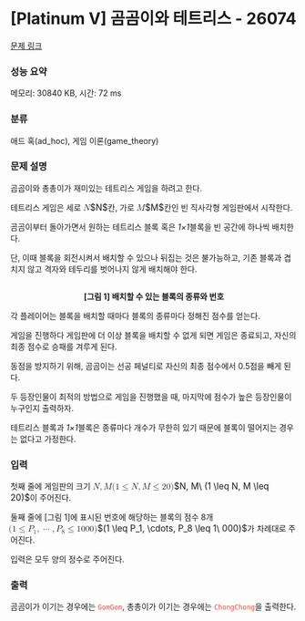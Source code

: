 # [Platinum V] 곰곰이와 테트리스 - 26074 

[문제 링크](https://www.acmicpc.net/problem/26074) 

### 성능 요약

메모리: 30840 KB, 시간: 72 ms

### 분류

애드 혹(ad_hoc), 게임 이론(game_theory)

### 문제 설명

<p>곰곰이와 총총이가 재미있는 테트리스 게임을 하려고 한다.</p>

<p>테트리스 게임은 세로 <mjx-container class="MathJax" jax="CHTML" style="font-size: 109%; position: relative;"><mjx-math class="MJX-TEX" aria-hidden="true"><mjx-mi class="mjx-i"><mjx-c class="mjx-c1D441 TEX-I"></mjx-c></mjx-mi></mjx-math><mjx-assistive-mml unselectable="on" display="inline"><math xmlns="http://www.w3.org/1998/Math/MathML"><mi>N</mi></math></mjx-assistive-mml><span aria-hidden="true" class="no-mathjax mjx-copytext">$N$</span></mjx-container>칸, 가로 <mjx-container class="MathJax" jax="CHTML" style="font-size: 109%; position: relative;"><mjx-math class="MJX-TEX" aria-hidden="true"><mjx-mi class="mjx-i"><mjx-c class="mjx-c1D440 TEX-I"></mjx-c></mjx-mi></mjx-math><mjx-assistive-mml unselectable="on" display="inline"><math xmlns="http://www.w3.org/1998/Math/MathML"><mi>M</mi></math></mjx-assistive-mml><span aria-hidden="true" class="no-mathjax mjx-copytext">$M$</span></mjx-container>칸인 빈 직사각형 게임판에서 시작한다.</p>

<p>곰곰이부터 돌아가면서 원하는 테트리스 블록 혹은 <em>1×1</em>블록을 빈 공간에 하나씩 배치한다.</p>

<p>단, 이때 블록을 회전시켜서 배치할 수 있으나 뒤집는 것은 불가능하고, 기존 블록과 겹치지 않고 격자와 테두리를 벗어나지 않게 배치해야 한다.</p>

<p style="text-align: center;"><img alt="" src="https://upload.acmicpc.net/2662c74a-ffbd-4fea-a56f-4e3221d23eba/-/preview/"></p>

<p style="text-align: center;"><strong>[그림 1] 배치할 수 있는 블록의 종류와 번호 </strong></p>

<p>각 플레이어는 블록을 배치할 때마다 블록의 종류마다 정해진 점수를 얻는다. </p>

<p>게임을 진행하다 게임판에 더 이상 블록을 배치할 수 없게 되면 게임은 종료되고, 자신의 최종 점수로 승패를 겨루게 된다. </p>

<p>동점을 방지하기 위해, 곰곰이는 선공 페널티로 자신의 최종 점수에서 0.5점을 빼게 된다.</p>

<p>두 등장인물이 최적의 방법으로 게임을 진행했을 때, 마지막에 점수가 높은 등장인물이 누구인지 출력하자.</p>

<p>테트리스 블록과 <em>1×1</em>블록은 종류마다 개수가 무한히 있기 때문에 블록이 떨어지는 경우는 없다고 가정한다.</p>

### 입력 

 <p>첫째 줄에 게임판의 크기 <mjx-container class="MathJax" jax="CHTML" style="font-size: 109%; position: relative;"><mjx-math class="MJX-TEX" aria-hidden="true"><mjx-mi class="mjx-i"><mjx-c class="mjx-c1D441 TEX-I"></mjx-c></mjx-mi><mjx-mo class="mjx-n"><mjx-c class="mjx-c2C"></mjx-c></mjx-mo><mjx-mi class="mjx-i" space="2"><mjx-c class="mjx-c1D440 TEX-I"></mjx-c></mjx-mi><mjx-mtext class="mjx-n"><mjx-c class="mjx-cA0"></mjx-c></mjx-mtext><mjx-mo class="mjx-n"><mjx-c class="mjx-c28"></mjx-c></mjx-mo><mjx-mn class="mjx-n"><mjx-c class="mjx-c31"></mjx-c></mjx-mn><mjx-mo class="mjx-n" space="4"><mjx-c class="mjx-c2264"></mjx-c></mjx-mo><mjx-mi class="mjx-i" space="4"><mjx-c class="mjx-c1D441 TEX-I"></mjx-c></mjx-mi><mjx-mo class="mjx-n"><mjx-c class="mjx-c2C"></mjx-c></mjx-mo><mjx-mi class="mjx-i" space="2"><mjx-c class="mjx-c1D440 TEX-I"></mjx-c></mjx-mi><mjx-mo class="mjx-n" space="4"><mjx-c class="mjx-c2264"></mjx-c></mjx-mo><mjx-mn class="mjx-n" space="4"><mjx-c class="mjx-c32"></mjx-c><mjx-c class="mjx-c30"></mjx-c></mjx-mn><mjx-mo class="mjx-n"><mjx-c class="mjx-c29"></mjx-c></mjx-mo></mjx-math><mjx-assistive-mml unselectable="on" display="inline"><math xmlns="http://www.w3.org/1998/Math/MathML"><mi>N</mi><mo>,</mo><mi>M</mi><mtext> </mtext><mo stretchy="false">(</mo><mn>1</mn><mo>≤</mo><mi>N</mi><mo>,</mo><mi>M</mi><mo>≤</mo><mn>20</mn><mo stretchy="false">)</mo></math></mjx-assistive-mml><span aria-hidden="true" class="no-mathjax mjx-copytext">$N, M\ (1 \leq N, M \leq 20)$</span></mjx-container>이 주어진다.</p>

<p>둘째 줄에 [그림 1]에 표시된 번호에 해당하는 블록의 점수 8개 <mjx-container class="MathJax" jax="CHTML" style="font-size: 109%; position: relative;"><mjx-math class="MJX-TEX" aria-hidden="true"><mjx-mo class="mjx-n"><mjx-c class="mjx-c28"></mjx-c></mjx-mo><mjx-mn class="mjx-n"><mjx-c class="mjx-c31"></mjx-c></mjx-mn><mjx-mo class="mjx-n" space="4"><mjx-c class="mjx-c2264"></mjx-c></mjx-mo><mjx-msub space="4"><mjx-mi class="mjx-i"><mjx-c class="mjx-c1D443 TEX-I"></mjx-c></mjx-mi><mjx-script style="vertical-align: -0.15em; margin-left: -0.109em;"><mjx-mn class="mjx-n" size="s"><mjx-c class="mjx-c31"></mjx-c></mjx-mn></mjx-script></mjx-msub><mjx-mo class="mjx-n"><mjx-c class="mjx-c2C"></mjx-c></mjx-mo><mjx-mo class="mjx-n" space="2"><mjx-c class="mjx-c22EF"></mjx-c></mjx-mo><mjx-mo class="mjx-n" space="2"><mjx-c class="mjx-c2C"></mjx-c></mjx-mo><mjx-msub space="2"><mjx-mi class="mjx-i"><mjx-c class="mjx-c1D443 TEX-I"></mjx-c></mjx-mi><mjx-script style="vertical-align: -0.15em; margin-left: -0.109em;"><mjx-mn class="mjx-n" size="s"><mjx-c class="mjx-c38"></mjx-c></mjx-mn></mjx-script></mjx-msub><mjx-mo class="mjx-n" space="4"><mjx-c class="mjx-c2264"></mjx-c></mjx-mo><mjx-mn class="mjx-n" space="4"><mjx-c class="mjx-c31"></mjx-c></mjx-mn><mjx-mtext class="mjx-n"><mjx-c class="mjx-cA0"></mjx-c></mjx-mtext><mjx-mn class="mjx-n"><mjx-c class="mjx-c30"></mjx-c><mjx-c class="mjx-c30"></mjx-c><mjx-c class="mjx-c30"></mjx-c></mjx-mn><mjx-mo class="mjx-n"><mjx-c class="mjx-c29"></mjx-c></mjx-mo></mjx-math><mjx-assistive-mml unselectable="on" display="inline"><math xmlns="http://www.w3.org/1998/Math/MathML"><mo stretchy="false">(</mo><mn>1</mn><mo>≤</mo><msub><mi>P</mi><mn>1</mn></msub><mo>,</mo><mo>⋯</mo><mo>,</mo><msub><mi>P</mi><mn>8</mn></msub><mo>≤</mo><mn>1</mn><mtext> </mtext><mn>000</mn><mo stretchy="false">)</mo></math></mjx-assistive-mml><span aria-hidden="true" class="no-mathjax mjx-copytext">$(1 \leq P_1, \cdots, P_8 \leq 1\ 000)$</span></mjx-container>가 차례대로 주어진다. </p>

<p>입력은 모두 양의 정수로 주어진다.</p>

### 출력 

 <p>곰곰이가 이기는 경우에는 <span style="color:#e74c3c;"><code>GomGom</code></span>, 총총이가 이기는 경우에는 <span style="color:#e74c3c;"><code>ChongChong</code></span>을 출력한다.</p>

